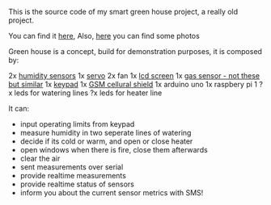 This is the source code of my smart green house project, a really old project.

You can find it [here](https://www.youtube.com/watch?v=BeuCpHKTlCQ),
Also, [here](https://www.dropbox.com/sh/60nmntqycwflzm4/AAAXLgLhzw26CWM8lG1vVAfNa?dl=0) you can find some photos

Green house is a concept, build for demonstration purposes, it is composed by:

2x [humidity sensors](https://www.sparkfun.com/products/10167)
1x [servo](https://www.sparkfun.com/products/9065)
2x fan
1x [lcd screen](https://www.sparkfun.com/products/790)
1x [gas sensor - not these but similar](https://www.sparkfun.com/products/9404)
1x [keypad](https://www.sparkfun.com/products/8653)
1x [GSM cellural shield](https://www.sparkfun.com/products/retired/9607)
1x arduino uno
1x raspbery pi 1
?x leds for watering lines
?x leds for heater line

It can:

- input operating limits from keypad
- measure humidity in two seperate lines of watering
- decide if its cold or warm, and open or close heater
- open windows when there is fire, close them afterwards
- clear the air
- sent measurements over serial
- provide realtime measurements
- provide realtime status of sensors
- inform you about the current sensor metrics with SMS!
